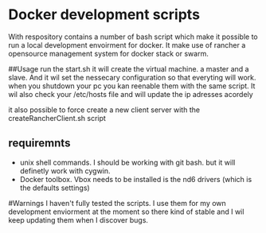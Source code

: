 # Docker development scripts
With respository contains a number of bash script which make it possible to run a local development envoirment for docker. 
It make use of rancher a opensource management system for docker stack or swarm. 

##Usage
run the start.sh it will create the virtual machine. a master and a slave. And it wil set the nessecary configuration so that everyting will work.
when you shutdown your pc you kan reenable them with the same script. It wil also check your /etc/hosts file and will update the ip adresses
acordely

it also possible to force create a new client server with the createRancherClient.sh script

## requiremnts
 - unix shell commands. I should be working with git bash. but it will definetly work with cygwin.
 - Docker toolbox. Vbox needs to be installed is the nd6 drivers (which is the defaults settings)
 

#Warnings
I haven't fully tested the scripts. I use them for my own development enviorment at the moment so there kind of stable and I wil keep
updating them when I discover bugs. 


